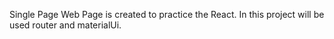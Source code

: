 Single Page Web Page is created to practice the React.
In this project will be used router and materialUi.
